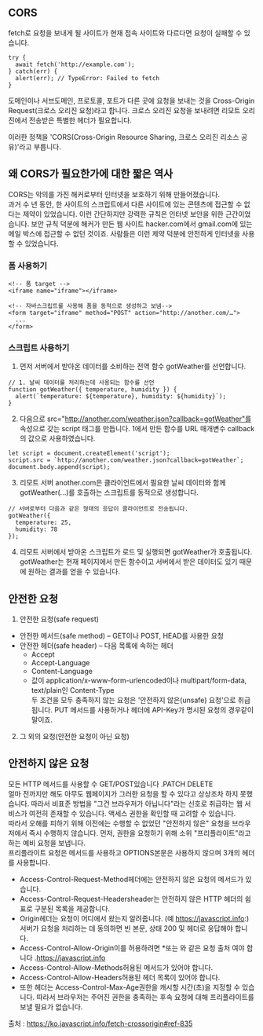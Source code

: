 ## CORS
fetch로 요청을 보내게 될 사이트가 현재 접속 사이트와 다르다면 요청이 실패할 수 있습니다.

```
try {
  await fetch('http://example.com');
} catch(err) {
  alert(err); // TypeError: Failed to fetch
}
```

도메인이나 서브도메인, 프로토콜, 포트가 다른 곳에 요청을 보내는 것을 Cross-Origin Request(크로스 오리진 요청)라고 합니다. 크로스 오리진 요청을 보내려면 리모트 오리진에서 전송받은 특별한 헤더가 필요합니다.  

이러한 정책을 'CORS(Cross-Origin Resource Sharing, 크로스 오리진 리소스 공유)'라고 부릅니다.

## 왜 CORS가 필요한가에 대한 짧은 역사
CORS는 악의를 가진 해커로부터 인터넷을 보호하기 위해 만들어졌습니다.  
과거 수 년 동안, 한 사이트의 스크립트에서 다른 사이트에 있는 콘텐츠에 접근할 수 없다는 제약이 있었습니다.
이런 간단하지만 강력한 규칙은 인터넷 보안을 위한 근간이었습니다. 보안 규칙 덕분에 해커가 만든 웹 사이트 hacker.com에서 gmail.com에 있는 메일 박스에 접근할 수 없던 것이죠. 사람들은 이런 제약 덕분에 안전하게 인터넷을 사용할 수 있었습니다.

### 폼 사용하기
```
<!-- 폼 target -->
<iframe name="iframe"></iframe>

<!-- 자바스크립트를 사용해 폼을 동적으로 생성하고 보냄-->
<form target="iframe" method="POST" action="http://another.com/…">
  ...
</form>
```

### 스크립트 사용하기
1. 먼저 서버에서 받아온 데이터를 소비하는 전역 함수 gotWeather를 선언합니다.
```
// 1. 날씨 데이터를 처리하는데 사용되는 함수를 선언
function gotWeather({ temperature, humidity }) {
  alert(`temperature: ${temperature}, humidity: ${humidity}`);
}
```
2. 다음으로 src="http://another.com/weather.json?callback=gotWeather"를 속성으로 갖는 script 태그를 만듭니다. 1에서 만든 함수를 URL 매개변수 callback의 값으로 사용하였습니다.
```
let script = document.createElement('script');
script.src = `http://another.com/weather.json?callback=gotWeather`;
document.body.append(script);
```
3. 리모트 서버 another.com은 클라이언트에서 필요한 날씨 데이터와 함께 gotWeather(...)를 호출하는 스크립트를 동적으로 생성합니다.
```
// 서버로부터 다음과 같은 형태의 응답이 클라이언트로 전송됩니다.
gotWeather({
  temperature: 25,
  humidity: 78
});
```
4. 리모트 서버에서 받아온 스크립트가 로드 및 실행되면 gotWeather가 호출됩니다. gotWeather는 현재 페이지에서 만든 함수이고 서버에서 받은 데이터도 있기 때문에 원하는 결과를 얻을 수 있습니다.


## 안전한 요청
1. 안전한 요청(safe request)
 - 안전한 메서드(safe method) – GET이나 POST, HEAD를 사용한 요청
 - 안전한 헤더(safe header) – 다음 목록에 속하는 헤더
    - Accept
    - Accept-Language
    - Content-Language
    - 값이 application/x-www-form-urlencoded이나 multipart/form-data, text/plain인 Content-Type  
두 조건을 모두 충족하지 않는 요청은 '안전하지 않은(unsafe) 요청’으로 취급됩니다. PUT 메서드를 사용하거나 헤더에 API-Key가 명시된 요청의 경우같이 말이죠.
2. 그 외의 요청(안전한 요청이 아닌 요청)

## 안전하지 않은 요청
모든 HTTP 메서드를 사용할 수 GET/POST있습니다 .PATCH DELETE  
얼마 전까지만 해도 아무도 웹페이지가 그러한 요청을 할 수 있다고 상상조차 하지 못했습니다. 따라서 비표준 방법을 "그건 브라우저가 아닙니다"라는 신호로 취급하는 웹 서비스가 여전히 존재할 수 있습니다. 액세스 권한을 확인할 때 고려할 수 있습니다.  
따라서 오해를 피하기 위해 이전에는 수행할 수 없었던 "안전하지 않은" 요청을 브라우저에서 즉시 수행하지 않습니다. 먼저, 권한을 요청하기 위해 소위 "프리플라이트"라고 하는 예비 요청을 보냅니다.  
프리플라이트 요청은 메서드를 사용하고 OPTIONS본문은 사용하지 않으며 3개의 헤더를 사용합니다.  
- Access-Control-Request-Method헤더에는 안전하지 않은 요청의 메서드가 있습니다.
- Access-Control-Request-Headersheader는 안전하지 않은 HTTP 헤더의 쉼표로 구분된 목록을 제공합니다.
- Origin헤더는 요청이 어디에서 왔는지 알려줍니다. (예 https://javascript.info:)
서버가 요청을 처리하는 데 동의하면 빈 본문, 상태 200 및 헤더로 응답해야 합니다.
- Access-Control-Allow-Origin이를 허용하려면 *또는 와 같은 요청 출처 여야 합니다 .https://javascript.info
- Access-Control-Allow-Methods허용된 메서드가 있어야 합니다.
- Access-Control-Allow-Headers허용된 헤더 목록이 있어야 합니다.
- 또한 헤더는 Access-Control-Max-Age권한을 캐시할 시간(초)을 지정할 수 있습니다. 따라서 브라우저는 주어진 권한을 충족하는 후속 요청에 대해 프리플라이트를 보낼 필요가 없습니다.



출처 : https://ko.javascript.info/fetch-crossorigin#ref-835